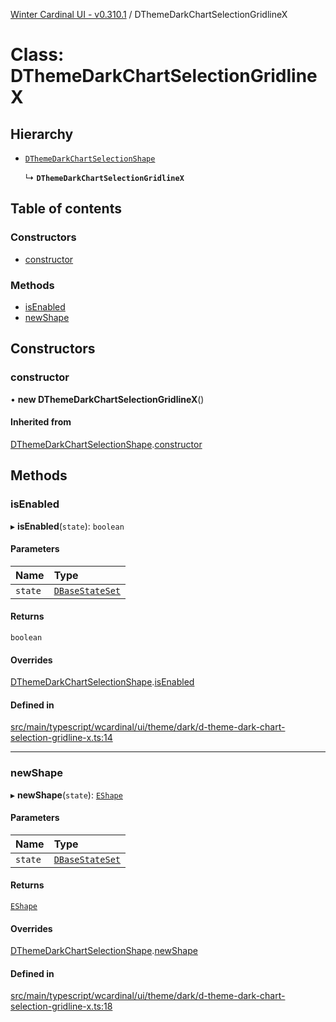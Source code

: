 [Winter Cardinal UI - v0.310.1](../index.md) / DThemeDarkChartSelectionGridlineX

# Class: DThemeDarkChartSelectionGridlineX

## Hierarchy

- [`DThemeDarkChartSelectionShape`](DThemeDarkChartSelectionShape.md)

  ↳ **`DThemeDarkChartSelectionGridlineX`**

## Table of contents

### Constructors

- [constructor](DThemeDarkChartSelectionGridlineX.md#constructor)

### Methods

- [isEnabled](DThemeDarkChartSelectionGridlineX.md#isenabled)
- [newShape](DThemeDarkChartSelectionGridlineX.md#newshape)

## Constructors

### constructor

• **new DThemeDarkChartSelectionGridlineX**()

#### Inherited from

[DThemeDarkChartSelectionShape](DThemeDarkChartSelectionShape.md).[constructor](DThemeDarkChartSelectionShape.md#constructor)

## Methods

### isEnabled

▸ **isEnabled**(`state`): `boolean`

#### Parameters

| Name | Type |
| :------ | :------ |
| `state` | [`DBaseStateSet`](../interfaces/DBaseStateSet.md) |

#### Returns

`boolean`

#### Overrides

[DThemeDarkChartSelectionShape](DThemeDarkChartSelectionShape.md).[isEnabled](DThemeDarkChartSelectionShape.md#isenabled)

#### Defined in

[src/main/typescript/wcardinal/ui/theme/dark/d-theme-dark-chart-selection-gridline-x.ts:14](https://github.com/winter-cardinal/winter-cardinal-ui/blob/v0.310.1/src/main/typescript/wcardinal/ui/theme/dark/d-theme-dark-chart-selection-gridline-x.ts#L14)

___

### newShape

▸ **newShape**(`state`): [`EShape`](../interfaces/EShape.md)

#### Parameters

| Name | Type |
| :------ | :------ |
| `state` | [`DBaseStateSet`](../interfaces/DBaseStateSet.md) |

#### Returns

[`EShape`](../interfaces/EShape.md)

#### Overrides

[DThemeDarkChartSelectionShape](DThemeDarkChartSelectionShape.md).[newShape](DThemeDarkChartSelectionShape.md#newshape)

#### Defined in

[src/main/typescript/wcardinal/ui/theme/dark/d-theme-dark-chart-selection-gridline-x.ts:18](https://github.com/winter-cardinal/winter-cardinal-ui/blob/v0.310.1/src/main/typescript/wcardinal/ui/theme/dark/d-theme-dark-chart-selection-gridline-x.ts#L18)
